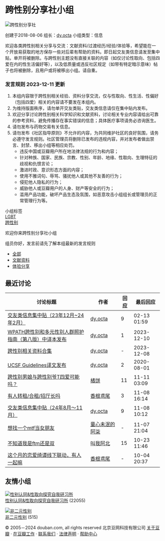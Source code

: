 # 跨性别分享社小组

![跨性别分享社](https://img3.doubanio.com/view/group/sqxs/public/e3cf5b90c34e437.webp)

创建于2018-08-06  组长：[dy.octa](https://www.douban.com/people/55839318/)  小组类型：信息

欢迎各类跨性别相关分享与交流：文献资料/过渡经历/经验/体验等，希望能在一个开放易获取的地方保存一些对后辈有帮助的资料。即日起交友类信息请发至集中贴，单开将被删除。与跨性别主题没有直接关联的内容（如仅讨论性取向、包括四爱在内的性生活偏好等），以及低质量或违反社区规定（如带有特定暗示意味）帖子也将被删除，且用户或将被移出小组。请自重。

### 发言规则 2023-12-11 更新

1. 本组内容限于跨性别相关经验、资料分享交流，仅与性取向、性生活、性偏好（包括四爱）相关的内容请不要发在本组内。
2. 为维持版面秩序，请勿单开交友类贴，交友类信息请仅在集中贴内发布。
3. 欢迎分享讨论跨性别相关科学知识和文献资料，讨论相关专业内容请给出可靠的参考资料，避免传播存在事实错误的信息；具体医疗事项请务必咨询医生。
4. 请勿发布与药物交易有关信息。
5. 请勿发布《社区指导原则》不允许的内容，为共同维护社区的良好氛围，请务必遵守发言规则。社区管理员将删除已发布的违规内容，并对发布者做出禁言、封禁、移出小组等相应处罚。 
   - 违反中国或豆瓣用户所在地法律法规的行为和内容；
   - 针对种族、国家、民族、宗教、性别、年龄、地缘、性取向、生理特征的歧视和仇恨言论；
   - 激进时政、意识形态方面的内容；
   - 使用不雅词句、辱骂、骚扰他人或其他不友善的行为；
   - 侵犯他人隐私的行为；
   - 威胁他人或豆瓣用户的人身、财产等安全的行为；
   - 滥用产品功能，破坏产品生态及氛围，如恶意攻击小组组长或管理员的正常管理行为等。

小组标签  
[LGBT](https://www.douban.com/search?cat=1019&q=LGBT)  
[跨性别](https://www.douban.com/search?cat=1019&q=跨性别)  

欢迎你来跨性别分享社小组

组员你好，发言前请先了解本组最新的发言规则

- [全部](https://www.douban.com/group/642538/#tabs)
- [文献资料](https://www.douban.com/group/642538/?tab=123890#tabs)
- [体验分享](https://www.douban.com/group/642538/?tab=123892#tabs)

## 最近讨论

| 讨论标题                                                                                                      | 作者                       | 回应 | 最后回应   |
|-------------------------------------------------------------------------------------------------------------|----------------------------|------|------------|
| [交友类信息集中贴（23年12月~24年2月）](https://www.douban.com/group/topic/298906564/)                       | [dy.octa](https://www.douban.com/people/55839318/) | 9    | 02-13 01:59 |
| [WPATH跨性别和多元性别人群照护指南（第八版）中译本发布](https://www.douban.com/group/topic/298874397/)        | [dy.octa](https://www.douban.com/people/55839318/) | 1    | 2023-12-10 |
| [跨性别相关资料合集](https://www.douban.com/group/topic/298911687/)                                        | [dy.octa](https://www.douban.com/people/55839318/) | -    | 2023-12-08 |
| [UCSF Guidelines译文发布](https://www.douban.com/group/topic/122071417/)                                   | [dy.octa](https://www.douban.com/people/55839318/) | 2    | 2020-08-01 |
| [跨性别男娘与跨性别爷T四爱可能吗？](https://www.douban.com/group/topic/313715758/)                         | [橘饼](https://www.douban.com/people/283461430/)   | 11   | 11-11 03:09 |
| [有人转租/合租/招厅长吗](https://www.douban.com/group/topic/312296628/)                                   | [香根鸢尾](https://www.douban.com/people/270869336/) | 3    | 11-08 16:14 |
| [交友类信息集中贴（24年8月～11月）](https://www.douban.com/group/topic/309592774/)                       | [dy.octa](https://www.douban.com/people/55839318/) | 9    | 11-08 10:12 |
| [想找一个mtf当女朋友](https://www.douban.com/group/topic/313571602/)                                    | [童心未泯的阿柒](https://www.douban.com/people/284612773/) | -    | 11-07 21:04 |
| [不知道我是ftm还是双](https://www.douban.com/group/topic/294944074/)                                     | [叫我阿北](https://www.douban.com/people/HUAXIAOBEI/) | 15   | 10-23 11:46 |
| [这个月的恋爱绮谭线下联动，有人一起嘛](https://www.douban.com/group/topic/312103709/)                     | [香根鸢尾](https://www.douban.com/people/270869336/) | -    | 10-04 20:37 |

## 友情小组

[![性别认同&性取向探究自我研习所](https://img1.doubanio.com/view/group/sqxs/public/4c0fe1d29136470.webp)](https://www.douban.com/group/Gender_identity/)  
[性别认同&性取向探究自我研习所](https://www.douban.com/group/Gender_identity/) (22055)

[![非二元性别](https://img3.doubanio.com/view/group/sqxs/public/0c43cbccc86ae17.webp)](https://www.douban.com/group/729666/)  
[非二元性别](https://www.douban.com/group/729666/) (515)

© 2005－2024 douban.com, all rights reserved 北京豆网科技有限公司 [关于豆瓣](https://www.douban.com/about) · [在豆瓣工作](https://www.douban.com/jobs) · [联系我们](https://www.douban.com/about?topic=contactus) · [法律声明](https://www.douban.com/about/legal) · [帮助中心](https://help.douban.com/group)